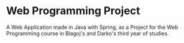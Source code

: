 # Web Programming Project
A Web Application made in Java with Spring, as a Project for the Web Programming course in Blagoj's and Darko's third year of studies.
